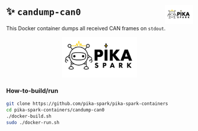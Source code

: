 <a href="https://pika-spark.io/"><img align="right" src="https://raw.githubusercontent.com/pika-spark/.github/main/logo/logo-pika-spark-bg-white.png" width="15%"></a>
:sparkles: `candump-can0`
=========================
This Docker container dumps all received CAN frames on `stdout`. 

<p align="center">
  <a href="https://pika-spark.io/"><img src="https://raw.githubusercontent.com/pika-spark/.github/main/logo/logo-pika-spark-bg-white-github.png" width="40%"></a>
</p>

### How-to-build/run
```bash
git clone https://github.com/pika-spark/pika-spark-containers
cd pika-spark-containers/candump-can0
./docker-build.sh
sudo ./docker-run.sh
```
